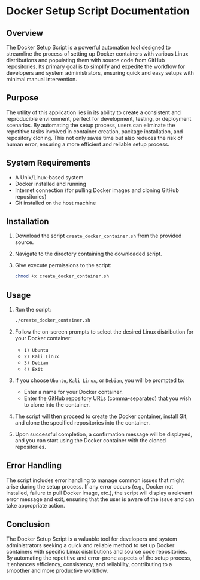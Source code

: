 # Docker Setup Script Documentation

## Overview

The Docker Setup Script is a powerful automation tool designed to streamline the process of setting up Docker containers with various Linux distributions and populating them with source code from GitHub repositories. Its primary goal is to simplify and expedite the workflow for developers and system administrators, ensuring quick and easy setups with minimal manual intervention.

## Purpose

The utility of this application lies in its ability to create a consistent and reproducible environment, perfect for development, testing, or deployment scenarios. By automating the setup process, users can eliminate the repetitive tasks involved in container creation, package installation, and repository cloning. This not only saves time but also reduces the risk of human error, ensuring a more efficient and reliable setup process.

## System Requirements

- A Unix/Linux-based system
- Docker installed and running
- Internet connection (for pulling Docker images and cloning GitHub repositories)
- Git installed on the host machine

## Installation

1. Download the script `create_docker_container.sh` from the provided source.
2. Navigate to the directory containing the downloaded script.
3. Give execute permissions to the script:

   ```bash
   chmod +x create_docker_container.sh
   ```

## Usage

1. Run the script:

   ```bash
   ./create_docker_container.sh
   ```

2. Follow the on-screen prompts to select the desired Linux distribution for your Docker container:

   - `1) Ubuntu`
   - `2) Kali Linux`
   - `3) Debian`
   - `4) Exit`

3. If you choose `Ubuntu`, `Kali Linux`, or `Debian`, you will be prompted to:

   - Enter a name for your Docker container.
   - Enter the GitHub repository URLs (comma-separated) that you wish to clone into the container.

4. The script will then proceed to create the Docker container, install Git, and clone the specified repositories into the container.

5. Upon successful completion, a confirmation message will be displayed, and you can start using the Docker container with the cloned repositories.

## Error Handling

The script includes error handling to manage common issues that might arise during the setup process. If any error occurs (e.g., Docker not installed, failure to pull Docker image, etc.), the script will display a relevant error message and exit, ensuring that the user is aware of the issue and can take appropriate action.

## Conclusion

The Docker Setup Script is a valuable tool for developers and system administrators seeking a quick and reliable method to set up Docker containers with specific Linux distributions and source code repositories. By automating the repetitive and error-prone aspects of the setup process, it enhances efficiency, consistency, and reliability, contributing to a smoother and more productive workflow.

